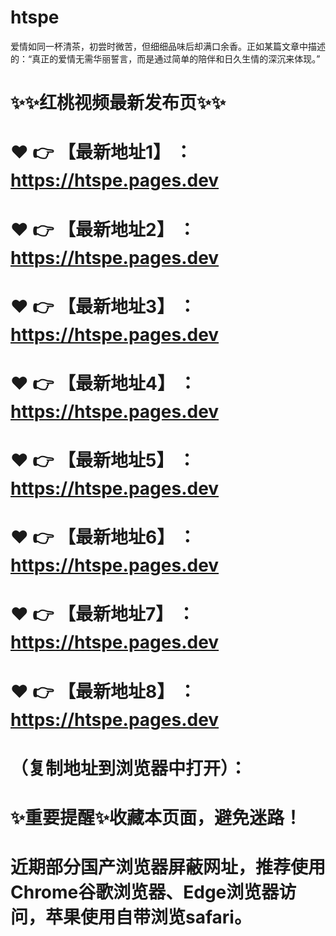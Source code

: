 # htspe
爱情如同一杯清茶，初尝时微苦，但细细品味后却满口余香。正如某篇文章中描述的：“真正的爱情无需华丽誓言，而是通过简单的陪伴和日久生情的深沉来体现。”

# ✨✨红桃视频最新发布页✨✨
# ❤️ 👉 【最新地址1】 ：https://htspe.pages.dev
# ❤️ 👉 【最新地址2】 ：https://htspe.pages.dev
# ❤️ 👉 【最新地址3】 ：https://htspe.pages.dev
# ❤️ 👉 【最新地址4】 ：https://htspe.pages.dev
# ❤️ 👉 【最新地址5】 ：https://htspe.pages.dev
# ❤️ 👉 【最新地址6】 ：https://htspe.pages.dev
# ❤️ 👉 【最新地址7】 ：https://htspe.pages.dev
# ❤️ 👉 【最新地址8】 ：https://htspe.pages.dev
# （复制地址到浏览器中打开）：
# ✨重要提醒✨收藏本页面，避免迷路！
# 近期部分国产浏览器屏蔽网址，推荐使用Chrome谷歌浏览器、Edge浏览器访问，苹果使用自带浏览safari。
